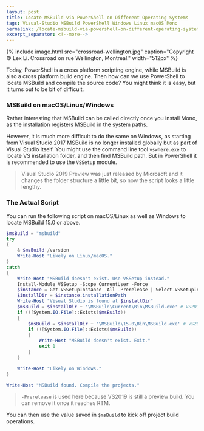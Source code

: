 ```yaml
---
layout: post
title: Locate MSBuild via PowerShell on Different Operating Systems
tags: Visual-Studio MSBuild PowerShell Windows Linux macOS Mono
permalink: /locate-msbuild-via-powershell-on-different-operating-systems-140757bb8e18
excerpt_separator: <!--more-->
---
```

{% include image.html
src="crossroad-wellington.jpg" caption="Copyright © Lex Li. Crossroad on rue Wellington, Montreal." width="512px" %}

Today, PowerShell is a cross platform scripting engine, while MSBuild is also a cross platform build engine. Then how can we use PowerShell to locate MSBuild and compile the source code? You might think it is easy, but it turns out to be bit of difficult.
<!--more-->

### MSBuild on macOS/Linux/Windows
Rather interesting that MSBuild can be called directly once you install Mono, as the installation registers MSBuild in the system paths.

However, it is much more difficult to do the same on Windows, as starting from Visual Studio 2017 MSBuild is no longer installed globally but as part of Visual Studio itself. You might use the command line tool `vswhere.exe` to locate VS installation folder, and then find MSBuild path. But in PowerShell it is recommended to use the `VSSetup` module.

> Visual Studio 2019 Preview was just released by Microsoft and it changes the folder structure a little bit, so now the script looks a little lengthy.

### The Actual Script

You can run the following script on macOS/Linux as well as Windows to locate MSBuild 15.0 or above.

``` powershell
$msBuild = "msbuild"
try
{
    & $msBuild /version
    Write-Host "Likely on Linux/macOS."
}
catch
{
    Write-Host "MSBuild doesn't exist. Use VSSetup instead."
    Install-Module VSSetup -Scope CurrentUser -Force
    $instance = Get-VSSetupInstance -All -Prerelease | Select-VSSetupInstance -Require 'Microsoft.Component.MSBuild' -Latest
    $installDir = $instance.installationPath
    Write-Host "Visual Studio is found at $installDir"
    $msBuild = $installDir + '\MSBuild\Current\Bin\MSBuild.exe' # VS2019
    if (![System.IO.File]::Exists($msBuild))
    {
        $msBuild = $installDir + '\MSBuild\15.0\Bin\MSBuild.exe' # VS2017
        if (![System.IO.File]::Exists($msBuild))
        {
            Write-Host "MSBuild doesn't exist. Exit."
            exit 1
        }
    }

    Write-Host "Likely on Windows."
}

Write-Host "MSBuild found. Compile the projects."
```

> `-Prerelease` is used here because VS2019 is still a preview build. You can remove it once it reaches RTM.

You can then use the value saved in `$msBuild` to kick off project build operations.

